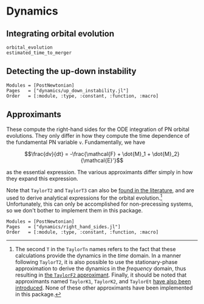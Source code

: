 # Dynamics

## Integrating orbital evolution

```@docs
orbital_evolution
estimated_time_to_merger
```

## Detecting the up-down instability

```@autodocs
Modules = [PostNewtonian]
Pages   = ["dynamics/up_down_instability.jl"]
Order   = [:module, :type, :constant, :function, :macro]
```

## Approximants

These compute the right-hand sides for the ODE integration of PN orbital
evolutions.  They only differ in how they compute the time dependence of the
fundamental PN variable ``v``.  Fundamentally, we have
```math
\frac{dv}{dt} = -\frac{\mathcal{F} + \dot{M}_1 + \dot{M}_2} {\mathcal{E}'}
```
as the essential expression.  The various approximants differ simply in how they
expand this expression.

Note that `TaylorT2` and `TaylorT3` can also be [found in the
literature](https://arxiv.org/abs/0710.0158), and are used to derive analytical
expressions for the orbital evolution.[^2]  Unfortunately, this can only be
accomplished for non-precessing systems, so we don't bother to implement them in
this package.

[^2]: The second `T` in the `TaylorTn` names refers to the fact that these
    calculations provide the dynamics in the *time* domain.  In a manner
    following `TaylorT2`, it is also possible to use the stationary-phase
    approximation to derive the dynamics in the *frequency* domain, thus
    resulting in [the `TaylorF2` approximant](https://arxiv.org/abs/0901.1628).
    Finally, it should be noted that approximants named `TaylorK1`, `TaylorK2`,
    and `TaylorEt` [have also been introduced](https://arxiv.org/abs/0712.3236).
    None of these other approximants have been implemented in this package.

```@autodocs
Modules = [PostNewtonian]
Pages   = ["dynamics/right_hand_sides.jl"]
Order   = [:module, :type, :constant, :function, :macro]
```

